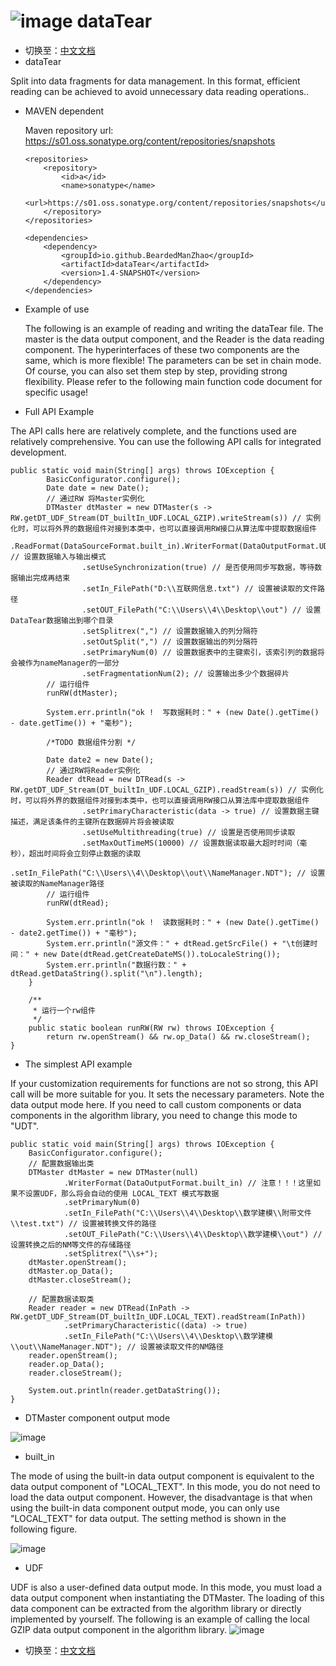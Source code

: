# ![image](https://user-images.githubusercontent.com/113756063/191922682-384a6cd0-684d-4ca0-b442-9352834b036f.png) dataTear

 - 切换至：[中文文档](https://github.com/BeardedManZhao/dataTear/blob/main/README-Chinese.md)
 - dataTear

 Split into data fragments for data management. In this format, efficient reading can be achieved to avoid unnecessary data reading operations..
  
  - MAVEN dependent
  
    Maven repository url:  https://s01.oss.sonatype.org/content/repositories/snapshots
    
        <repositories>
            <repository>
                <id>a</id>
                <name>sonatype</name>
                <url>https://s01.oss.sonatype.org/content/repositories/snapshots</url>
            </repository>
        </repositories>
    
        <dependencies>
            <dependency>
                <groupId>io.github.BeardedManZhao</groupId>
                <artifactId>dataTear</artifactId>
                <version>1.4-SNAPSHOT</version>
            </dependency>
        </dependencies>
  
 - Example of use
 
    The following is an example of reading and writing the dataTear file. The master is the data output component, and the Reader is the data reading component. The hyperinterfaces of these two components are the same, which is more flexible! The parameters can be set in chain mode. Of course, you can also set them step by step, providing strong flexibility. Please refer to the following main function code document for specific usage!
 
- Full API Example
 
The API calls here are relatively complete, and the functions used are relatively comprehensive. You can use the following API calls for integrated development.
 
    public static void main(String[] args) throws IOException {
            BasicConfigurator.configure();
            Date date = new Date();
            // 通过RW 将Master实例化
            DTMaster dtMaster = new DTMaster(s -> RW.getDT_UDF_Stream(DT_builtIn_UDF.LOCAL_GZIP).writeStream(s)) // 实例化时，可以将外界的数据组件对接到本类中，也可以直接调用RW接口从算法库中提取数据组件
                    .ReadFormat(DataSourceFormat.built_in).WriterFormat(DataOutputFormat.UDT) // 设置数据输入与输出模式
                    .setUseSynchronization(true) // 是否使用同步写数据，等待数据输出完成再结束
                    .setIn_FilePath("D:\\互联网信息.txt") // 设置被读取的文件路径
                    .setOUT_FilePath("C:\\Users\\4\\Desktop\\out") // 设置DataTear数据输出到哪个目录
                    .setSplitrex(",") // 设置数据输入的列分隔符
                    .setOutSplit(",") // 设置数据输出的列分隔符
                    .setPrimaryNum(0) // 设置数据表中的主键索引，该索引列的数据将会被作为nameManager的一部分
                    .setFragmentationNum(2); // 设置输出多少个数据碎片
            // 运行组件
            runRW(dtMaster);
    
            System.err.println("ok !  写数据耗时：" + (new Date().getTime() - date.getTime()) + "毫秒");
    
            /*TODO 数据组件分割 */
    
            Date date2 = new Date();
            // 通过RW将Reader实例化
            Reader dtRead = new DTRead(s -> RW.getDT_UDF_Stream(DT_builtIn_UDF.LOCAL_GZIP).readStream(s)) // 实例化时，可以将外界的数据组件对接到本类中，也可以直接调用RW接口从算法库中提取数据组件
                    .setPrimaryCharacteristic(data -> true) // 设置数据主键描述，满足该条件的主键所在数据碎片将会被读取
                    .setUseMultithreading(true) // 设置是否使用同步读取
                    .setMaxOutTimeMS(10000) // 设置数据读取最大超时时间（毫秒），超出时间将会立刻停止数据的读取
                    .setIn_FilePath("C:\\Users\\4\\Desktop\\out\\NameManager.NDT"); // 设置被读取的NameManager路径
            // 运行组件
            runRW(dtRead);
    
            System.err.println("ok !  读数据耗时：" + (new Date().getTime() - date2.getTime()) + "毫秒");
            System.err.println("源文件：" + dtRead.getSrcFile() + "\t创建时间：" + new Date(dtRead.getCreateDateMS()).toLocaleString());
            System.err.println("数据行数：" + dtRead.getDataString().split("\n").length);
        }
    
        /**
         * 运行一个rw组件
         */
        public static boolean runRW(RW rw) throws IOException {
            return rw.openStream() && rw.op_Data() && rw.closeStream();
    }
    
- The simplest API example
     
 If your customization requirements for functions are not so strong, this API call will be more suitable for you. It sets the necessary parameters. Note the data output mode here. If you need to call custom components or data components in the algorithm library, you need to change this mode to "UDT".

    public static void main(String[] args) throws IOException {
        BasicConfigurator.configure();
        // 配置数据输出类
        DTMaster dtMaster = new DTMaster(null)
                .WriterFormat(DataOutputFormat.built_in) // 注意！！！这里如果不设置UDF，那么将会自动的使用 LOCAL_TEXT 模式写数据
                .setPrimaryNum(0)
                .setIn_FilePath("C:\\Users\\4\\Desktop\\数学建模\\附带文件\\test.txt") // 设置被转换文件的路径
                .setOUT_FilePath("C:\\Users\\4\\Desktop\\数学建模\\out") // 设置转换之后的NM等文件的存储路径
                .setSplitrex("\\s+");
        dtMaster.openStream();
        dtMaster.op_Data();
        dtMaster.closeStream();

        // 配置数据读取类
        Reader reader = new DTRead(InPath -> RW.getDT_UDF_Stream(DT_builtIn_UDF.LOCAL_TEXT).readStream(InPath))
                .setPrimaryCharacteristic((data) -> true)
                .setIn_FilePath("C:\\Users\\4\\Desktop\\数学建模\\out\\NameManager.NDT"); // 设置被读取文件的NM路径
        reader.openStream();
        reader.op_Data();
        reader.closeStream();

        System.out.println(reader.getDataString());
    }
    
 - DTMaster component output mode
 
 ![image](https://user-images.githubusercontent.com/113756063/191901173-5b01ca42-b2ec-461a-99dc-106a6b711eb7.png)
 - built_in
  
  The mode of using the built-in data output component is equivalent to the data output component of "LOCAL_TEXT". In this mode, you do not need to load the data output component. However, the disadvantage is that when using the built-in data component output mode, you can only use "LOCAL_TEXT" for data output. The setting method is shown in the following figure.
 
![image](https://user-images.githubusercontent.com/113756063/191903087-8d3e70d3-f25e-4a6a-a55d-153a2d7a4c1f.png)

 - UDF

 UDF is also a user-defined data output mode. In this mode, you must load a data output component when instantiating the DTMaster. The loading of this data component can be extracted from the algorithm library or directly implemented by yourself. The following is an example of calling the local GZIP data output component in the algorithm library.
![image](https://user-images.githubusercontent.com/113756063/191902999-d3c19d66-332e-4140-91bf-05d0580fd008.png)

 - 切换至：[中文文档](https://github.com/BeardedManZhao/dataTear/blob/main/README-Chinese.md)
